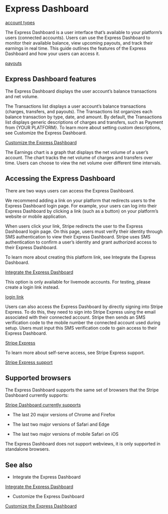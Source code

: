 # Express Dashboard

[account types](https://stripe.com/docs/connect/accounts)

The Express Dashboard is a user interface that’s available to your platform’s users (connected accounts). Users can use the Express Dashboard to monitor their available balance, view upcoming payouts, and track their earnings in real time. This guide outlines the features of the Express Dashboard and how your users can access it.

[payouts](/payouts)

## Express Dashboard features

The Express Dashboard displays the user account’s balance transactions and net volume.

The Transactions list displays a user account’s balance transactions (charges, transfers, and payouts). The Transactions list organizes each balance transaction by type, date, and amount. By default, the Transactions list displays generic descriptions of charges and transfers, such as Payment from {YOUR PLATFORM}. To learn more about setting custom descriptions, see Customize the Express Dashboard.

[Customize the Express Dashboard](/connect/customize-express-dashboard)

The Earnings chart is a graph that displays the net volume of a user’s account. The chart tracks the net volume of charges and transfers over time. Users can choose to view the net volume over different time intervals.

## Accessing the Express Dashboard

There are two ways users can access the Express Dashboard.

We recommend adding a link on your platform that redirects users to the Express Dashboard login page. For example, your users can log into their Express Dashboard by clicking a link (such as a button) on your platform’s website or mobile application.

When users click your link, Stripe redirects the user to the Express Dashboard login page. On this page, users must verify their identity through SMS authentication to view their Express Dashboard. Stripe uses SMS authentication to confirm a user’s identity and grant authorized access to their Express Dashboard.

To learn more about creating this platform link, see Integrate the Express Dashboard.

[Integrate the Express Dashboard](/connect/integrate-express-dashboard)

This option is only available for livemode accounts. For testing, please create a login link instead.

[login link](/connect/integrate-express-dashboard)

Users can also access the Express Dashboard by directly signing into Stripe Express. To do this, they need to sign into Stripe Express using the email associated with their connected account. Stripe then sends an SMS verification code to the mobile number the connected account used during setup. Users must input this SMS verification code to gain access to their Express Dashboard.

[Stripe Express](https://connect.stripe.com/app/express)

To learn more about self-serve access, see Stripe Express support.

[Stripe Express support](https://support.stripe.com/express/questions/how-do-i-login-to-my-stripe-express-account)

## Supported browsers

The Express Dashboard supports the same set of browsers that the Stripe Dashboard currently supports:

[Stripe Dashboard currently supports](/dashboard/basics#browser-compatibility)

- The last 20 major versions of Chrome and Firefox

- The last two major versions of Safari and Edge

- The last two major versions of mobile Safari on iOS

The Express Dashboard does not support webviews, it is only supported in standalone browsers.

## See also

- Integrate the Express Dashboard

[Integrate the Express Dashboard](/connect/integrate-express-dashboard)

- Customize the Express Dashboard

[Customize the Express Dashboard](/connect/customize-express-dashboard)
